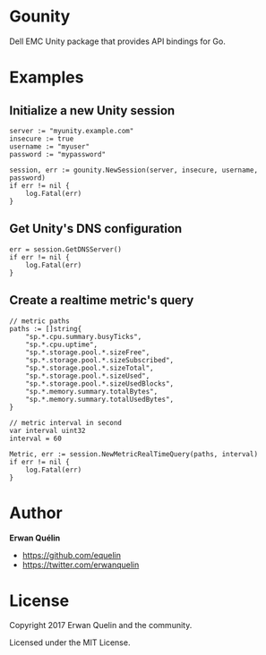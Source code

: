 # Gounity
Dell EMC Unity package that provides API bindings for Go.

# Examples
## Initialize a new Unity session

```Golang
server := "myunity.example.com"
insecure := true
username := "myuser"
password := "mypassword"

session, err := gounity.NewSession(server, insecure, username, password)
if err != nil {
    log.Fatal(err)
}
```

## Get Unity's DNS configuration

```Golang
err = session.GetDNSServer()
if err != nil {
    log.Fatal(err)
}
```

## Create a realtime metric's query

```Golang
// metric paths
paths := []string{
    "sp.*.cpu.summary.busyTicks",
    "sp.*.cpu.uptime",
    "sp.*.storage.pool.*.sizeFree",
    "sp.*.storage.pool.*.sizeSubscribed",
    "sp.*.storage.pool.*.sizeTotal",
    "sp.*.storage.pool.*.sizeUsed",
    "sp.*.storage.pool.*.sizeUsedBlocks",
    "sp.*.memory.summary.totalBytes",
    "sp.*.memory.summary.totalUsedBytes",
}

// metric interval in second
var interval uint32
interval = 60

Metric, err := session.NewMetricRealTimeQuery(paths, interval)
if err != nil {
    log.Fatal(err)
}
```

# Author

**Erwan Quélin**
- <https://github.com/equelin>
- <https://twitter.com/erwanquelin>

# License

Copyright 2017 Erwan Quelin and the community.

Licensed under the MIT License.
